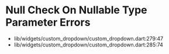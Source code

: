 # Null Check On Nullable Type Parameter Errors

*   lib/widgets/custom_dropdown/custom_dropdown.dart:279:47
*   lib/widgets/custom_dropdown/custom_dropdown.dart:285:74
